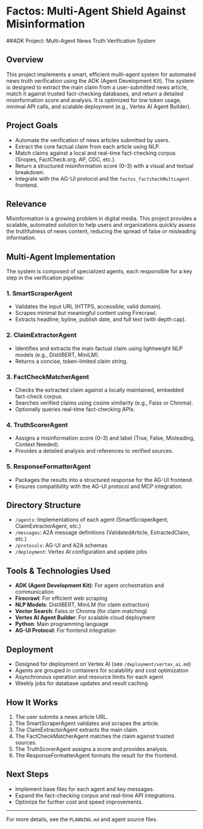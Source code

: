 # Factos: Multi-Agent Shield Against Misinformation
##ADK Project: Multi-Agent News Truth Verification System

## Overview
This project implements a smart, efficient multi-agent system for automated news truth verification using the ADK (Agent Development Kit). The system is designed to extract the main claim from a user-submitted news article, match it against trusted fact-checking databases, and return a detailed misinformation score and analysis. It is optimized for low token usage, minimal API calls, and scalable deployment (e.g., Vertex AI Agent Builder).

## Project Goals
- Automate the verification of news articles submitted by users.
- Extract the core factual claim from each article using NLP.
- Match claims against a local and real-time fact-checking corpus (Snopes, FactCheck.org, AP, CDC, etc.).
- Return a structured misinformation score (0–3) with a visual and textual breakdown.
- Integrate with the AG-UI protocol and the `factos_factcheckMultiagent` frontend.


## Relevance
Misinformation is a growing problem in digital media. This project provides a scalable, automated solution to help users and organizations quickly assess the truthfulness of news content, reducing the spread of false or misleading information.

## Multi-Agent Implementation
The system is composed of specialized agents, each responsible for a key step in the verification pipeline:

### 1. SmartScraperAgent
- Validates the input URL (HTTPS, accessible, valid domain).
- Scrapes minimal but meaningful content using Firecrawl.
- Extracts headline, byline, publish date, and full text (with depth cap).

### 2. ClaimExtractorAgent
- Identifies and extracts the main factual claim using lightweight NLP models (e.g., DistilBERT, MiniLM).
- Returns a concise, token-limited claim string.

### 3. FactCheckMatcherAgent
- Checks the extracted claim against a locally maintained, embedded fact-check corpus.
- Searches verified claims using cosine similarity (e.g., Faiss or Chroma).
- Optionally queries real-time fact-checking APIs.

### 4. TruthScorerAgent
- Assigns a misinformation score (0–3) and label (True, False, Misleading, Context Needed).
- Provides a detailed analysis and references to verified sources.

### 5. ResponseFormatterAgent
- Packages the results into a structured response for the AG-UI frontend.
- Ensures compatibility with the AG-UI protocol and MCP integration.

## Directory Structure
- `/agents`: Implementations of each agent (SmartScraperAgent, ClaimExtractorAgent, etc.)
- `/messages`: A2A message definitions (ValidatedArticle, ExtractedClaim, etc.)
- `/protocols`: AG-UI and A2A schemas
- `/deployment`: Vertex AI configuration and update jobs

## Tools & Technologies Used
- **ADK (Agent Development Kit)**: For agent orchestration and communication
- **Firecrawl**: For efficient web scraping
- **NLP Models**: DistilBERT, MiniLM (for claim extraction)
- **Vector Search**: Faiss or Chroma (for claim matching)
- **Vertex AI Agent Builder**: For scalable cloud deployment
- **Python**: Main programming language
- **AG-UI Protocol**: For frontend integration

## Deployment
- Designed for deployment on Vertex AI (see `/deployment/vertex_ai.md`)
- Agents are grouped in containers for scalability and cost optimization
- Asynchronous operation and resource limits for each agent
- Weekly jobs for database updates and result caching

## How It Works
1. The user submits a news article URL.
2. The SmartScraperAgent validates and scrapes the article.
3. The ClaimExtractorAgent extracts the main claim.
4. The FactCheckMatcherAgent matches the claim against trusted sources.
5. The TruthScorerAgent assigns a score and provides analysis.
6. The ResponseFormatterAgent formats the result for the frontend.

## Next Steps
- Implement base files for each agent and key messages.
- Expand the fact-checking corpus and real-time API integrations.
- Optimize for further cost and speed improvements.

---

For more details, see the `PLANNING.md` and agent source files.
